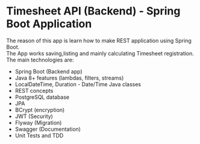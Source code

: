 # Timesheet API (Backend) - Spring Boot Application

The reason of this app is learn how to make REST application using Spring Boot. <br/>
The App works saving,listing and mainly calculating Timesheet registration. <br/>
The main technologies are: <br/>

- Spring Boot (Backend app)
- Java 8+ features (lambdas, filters, streams)
- LocalDateTime, Duration - Date/Time Java classes
- REST concepts
- PostgreSQL database
- JPA
- BCrypt (encryption)
- JWT (Security)
- Flyway (Migration)
- Swagger (Documentation)
- Unit Tests and TDD
